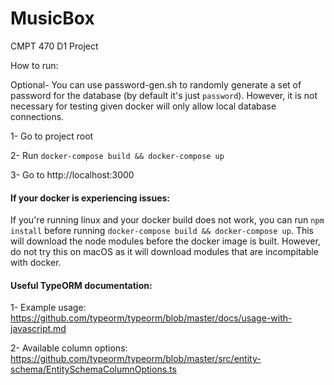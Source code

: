 # MusicBox

CMPT 470 D1 Project 

How to run:

Optional- You can use password-gen.sh to randomly generate a set of password for the database (by default it's just `password`). However, it is not necessary for testing given docker will only allow local database connections.

1- Go to project root

2- Run `docker-compose build && docker-compose up`

3- Go to http://localhost:3000

#### If your docker is experiencing issues:
If you're running linux and your docker build does not work, you can run `npm install` before running `docker-compose build && docker-compose up`. This will download the node modules before the docker image is built. However, do not try this on macOS as it will download modules that are incompitable with docker.

#### Useful TypeORM documentation:

1- Example usage: 
https://github.com/typeorm/typeorm/blob/master/docs/usage-with-javascript.md


2- Available column options:
https://github.com/typeorm/typeorm/blob/master/src/entity-schema/EntitySchemaColumnOptions.ts
